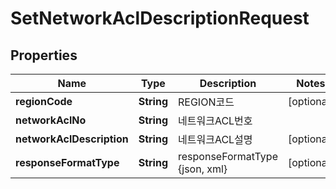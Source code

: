 
# SetNetworkAclDescriptionRequest

## Properties
Name | Type | Description | Notes
------------ | ------------- | ------------- | -------------
**regionCode** | **String** | REGION코드 |  [optional]
**networkAclNo** | **String** | 네트워크ACL번호 | 
**networkAclDescription** | **String** | 네트워크ACL설명 |  [optional]
**responseFormatType** | **String** | responseFormatType {json, xml} |  [optional]



